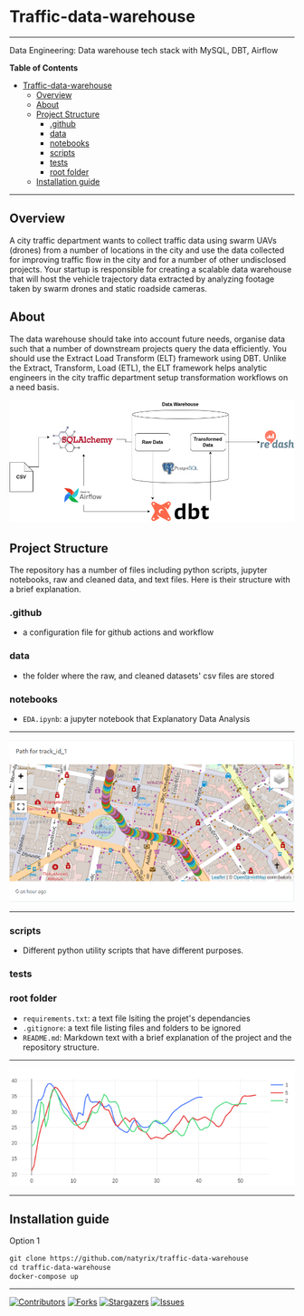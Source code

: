 # Traffic-data-warehouse

***

Data Engineering: Data warehouse tech stack with MySQL, DBT, Airflow

**Table of Contents**
- [Traffic-data-warehouse](#Traffic-data-warehouse)
  - [Overview](#overview)
  - [About](#about)
  - [Project Structure](#project-structure)
    - [.github](#.github)
    - [data](#data)
    - [notebooks](#notebooks)
    - [scripts](#scripts)
    - [tests](#tests)
    - [root folder](#root-folder)
  - [Installation guide](#Installation-guide)

***

## Overview

A city traffic department wants to collect traffic data using swarm UAVs (drones) from a number of locations in the city and use the data collected for improving traffic flow in the city and for a number of other undisclosed projects. Your startup is responsible for creating a scalable data warehouse that will host the vehicle trajectory data extracted by analyzing footage taken by swarm drones and static roadside cameras.


## About

The data warehouse should take into account future needs, organise data such that a number of downstream projects query the data efficiently. You should use the Extract Load Transform (ELT) framework using DBT.  Unlike the Extract, Transform, Load (ETL), the ELT framework helps analytic engineers in the city traffic department setup transformation workflows on a need basis.  



![Alt text](Tech_stack_flow.png?raw=true "Tech stack")


## Project Structure
The repository has a number of files including python scripts, jupyter notebooks, raw and cleaned data, and text files. Here is their structure with a brief explanation.


### .github
- a configuration file for github actions and workflow

### data
- the folder where the raw, and cleaned datasets' csv files are stored

### notebooks
- `EDA.ipynb`: a jupyter notebook that Explanatory Data Analysis

***
![Alt text](Path_for_track_id_1.png?raw=true "Tech stack")

***

### scripts
- Different python utility scripts that have different purposes.

### tests


### root folder
- `requirements.txt`: a text file lsiting the projet's dependancies
- `.gitignore`: a text file listing files and folders to be ignored
- `README.md`: Markdown text with a brief explanation of the project and the repository structure.

***
![Alt text](Speed_comparison_through_time.png?raw=true "Tech stack")

***

## Installation guide
Option 1
```
git clone https://github.com/natyrix/traffic-data-warehouse
cd traffic-data-warehouse
docker-compose up 
```


***

[![Contributors][contributors-shield]][contributors-url]
[![Forks][forks-shield]][forks-url]
[![Stargazers][stars-shield]][stars-url]
[![Issues][issues-shield]][issues-url]


[contributors-shield]: https://img.shields.io/github/contributors/natyrix/traffic-data-warehouse.svg?style=for-the-badge
[contributors-url]: https://github.com/natyrix/traffic-data-warehouse/graphs/contributors
[forks-shield]: https://img.shields.io/github/forks/natyrix/traffic-data-warehouse.svg?style=for-the-badge
[forks-url]: https://github.com/natyrix/traffic-data-warehouse/network/members
[stars-shield]: https://img.shields.io/github/stars/natyrix/traffic-data-warehouse.svg?style=for-the-badge
[stars-url]: https://github.com/natyrix/traffic-data-warehouse/stargazers
[issues-shield]: https://img.shields.io/github/issues/natyrix/traffic-data-warehouse.svg?style=for-the-badge
[issues-url]: https://github.com/natyrix/traffic-data-warehouse/issues
